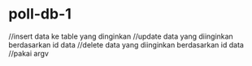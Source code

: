# poll-db-1

//insert data ke table yang dinginkan
//update data yang diinginkan berdasarkan id data
//delete data yang diinginkan berdasarkan id data
//pakai argv
